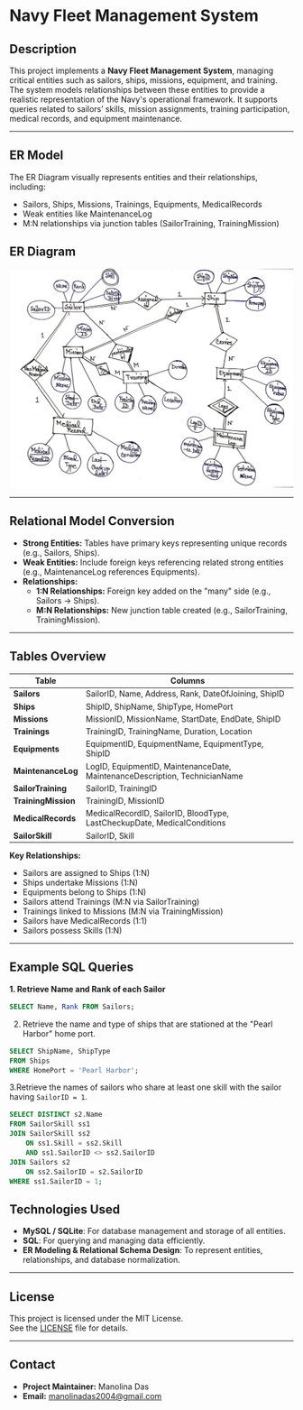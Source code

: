 # Navy Fleet Management System

## Description

This project implements a **Navy Fleet Management System**, managing critical entities such as sailors, ships, missions, equipment, and training. The system models relationships between these entities to provide a realistic representation of the Navy's operational framework. It supports queries related to sailors’ skills, mission assignments, training participation, medical records, and equipment maintenance.

---

## ER Model

The ER Diagram visually represents entities and their relationships, including:

* Sailors, Ships, Missions, Trainings, Equipments, MedicalRecords
* Weak entities like MaintenanceLog
* M:N relationships via junction tables (SailorTraining, TrainingMission)
## ER Diagram

![ER Diagram](https://github.com/manolina-13/Navy_Fleet_Management/blob/main/ER_diagram.png?raw=true)

---

## Relational Model Conversion

* **Strong Entities:** Tables have primary keys representing unique records (e.g., Sailors, Ships).  
* **Weak Entities:** Include foreign keys referencing related strong entities (e.g., MaintenanceLog references Equipments).  
* **Relationships:**  
  * **1:N Relationships:** Foreign key added on the "many" side (e.g., Sailors → Ships).  
  * **M:N Relationships:** New junction table created (e.g., SailorTraining, TrainingMission).

---

## Tables Overview

| Table | Columns |
|-------|---------|
| **Sailors** | SailorID, Name, Address, Rank, DateOfJoining, ShipID |
| **Ships** | ShipID, ShipName, ShipType, HomePort |
| **Missions** | MissionID, MissionName, StartDate, EndDate, ShipID |
| **Trainings** | TrainingID, TrainingName, Duration, Location |
| **Equipments** | EquipmentID, EquipmentName, EquipmentType, ShipID |
| **MaintenanceLog** | LogID, EquipmentID, MaintenanceDate, MaintenanceDescription, TechnicianName |
| **SailorTraining** | SailorID, TrainingID |
| **TrainingMission** | TrainingID, MissionID |
| **MedicalRecords** | MedicalRecordID, SailorID, BloodType, LastCheckupDate, MedicalConditions |
| **SailorSkill** | SailorID, Skill |

**Key Relationships:**

* Sailors are assigned to Ships (1:N)  
* Ships undertake Missions (1:N)  
* Equipments belong to Ships (1:N)  
* Sailors attend Trainings (M:N via SailorTraining)  
* Trainings linked to Missions (M:N via TrainingMission)  
* Sailors have MedicalRecords (1:1)  
* Sailors possess Skills (1:N)

---

## Example SQL Queries

**1. Retrieve Name and Rank of each Sailor**
```sql
SELECT Name, Rank FROM Sailors;
```
2. Retrieve the name and type of ships that are stationed at the "Pearl Harbor" home port.

```sql
SELECT ShipName, ShipType
FROM Ships
WHERE HomePort = 'Pearl Harbor';
```
3.Retrieve the names of sailors who share at least one skill with the sailor having `SailorID = 1`.

```sql
SELECT DISTINCT s2.Name
FROM SailorSkill ss1
JOIN SailorSkill ss2 
    ON ss1.Skill = ss2.Skill 
    AND ss1.SailorID <> ss2.SailorID
JOIN Sailors s2 
    ON ss2.SailorID = s2.SailorID
WHERE ss1.SailorID = 1;
```
## Technologies Used

- **MySQL / SQLite**: For database management and storage of all entities.
- **SQL**: For querying and managing data efficiently.
- **ER Modeling & Relational Schema Design**: To represent entities, relationships, and database normalization.

---

## License

This project is licensed under the MIT License.  
See the [LICENSE](LICENSE) file for details.

---

## Contact

- **Project Maintainer:** Manolina Das
- **Email:** manolinadas2004@gmail.com


